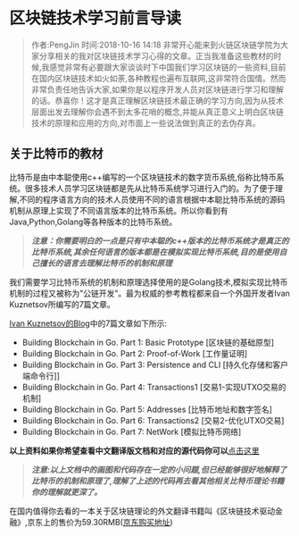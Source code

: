 # 区块链技术学习前言导读
> 作者:PengJin 时间:2018-10-16 14:18 
非常开心能来到火链区块链学院为大家分享相关的我对区块链技术学习心得的文章。正当我准备这些教材的时候,我感觉非常有必要跟大家谈谈时下中国我们学习区块链的一些资料,目前在国内区块链技术如火如荼,各种教程也遍布互联网,这非常符合国情。然而非常负责任地告诉大家,如果你是以程序开发人员对区块链进行学习和理解的话。恭喜你！这才是真正理解区块链技术最正确的学习方向,因为从技术层面出发去理解你会遇不到太多花哨的概念,并能从真正意义上明白区块链技术的原理和应用的方向,对市面上一些说法做到真正的去伪存真。

## 关于比特币的教材
比特币是由中本聪使用c++编写的一个区块链技术的数字货币系统,俗称比特币系统。很多技术人员学习区块链都是先从比特币系统学习进行入门的。为了便于理解,不同的程序语言方向的技术人员使用不同的语言根据中本聪比特币系统的源码机制从原理上实现了不同语言版本的比特币系统。所以你看到有Java,Python,Golang等各种版本的比特币系统。

> ***注意：你需要明白的一点是只有中本聪的c++版本的比特币系统才是真正的比特币系统,其余任何语言的版本都是在模拟实现比特币系统,目的是使用自己擅长的语言去理解比特币的机制和原理***

我们需要学习比特币系统的机制和原理选择使用的是Golang技术,模拟实现比特币机制的过程又被称为"公链开发"。最为权威的参考教程都来自一个外国开发者Ivan Kuznetsov所编写的7篇文章。

[Ivan Kuznetsov的Blog](https://jeiwan.cc/)中的7篇文章如下所示:

* Building Blockchain in Go. Part 1: Basic Prototype [区块链的基础原型]
* Building Blockchain in Go. Part 2: Proof-of-Work [工作量证明]
* Building Blockchain in Go. Part 3: Persistence and CLI [持久化存储和客户端命令行]]
* Building Blockchain in Go. Part 4: Transactions1 [交易1-实现UTXO交易的机制]
* Building Blockchain in Go. Part 5: Addresses [比特币地址和数字签名]   
* Building Blockchain in Go. Part 6: Transactions2 [交易2-优化UTXO交易]
* Building Blockchain in Go. Part 7: NetWork  [模拟比特币网络]

**以上资料如果你希望查看中文翻译版文档和对应的源代码你可以**[点击这里](https://github.com/pengjim520golang/blockchain-tutorial/tree/master/%E6%AF%94%E7%89%B9%E5%B8%81%E6%9D%83%E5%A8%81%E6%95%99%E6%9D%90/Golang%E5%AE%9E%E7%8E%B0%E6%AF%94%E7%89%B9%E5%B8%81/)

> ***注意:以上文档中的画图和代码存在一定的小问题,但已经能够很好地解释了比特币的机制和原理了,理解了上述的代码再去看其他相关比特币理论书籍你的理解就更深了。***

在国内值得你去看的一本关于区块链理论的外文翻译书籍叫《区块链技术驱动金融》,京东上的售价为59.30RMB([京东购买地址](https://item.jd.com/12014042.html))